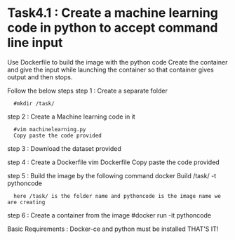 # Task4.1 : Create a machine learning code in python to accept command line input
Use Dockerfile to build the image with the python code
Create the container and give the input while launching the container so that container gives output and then stops.

Follow the below steps
step 1 : Create a separate folder
      
      #mkdir /task/
      
step 2 : Create a Machine learning code in it
      
      #vim machinelearning.py
      Copy paste the code provided
      
step 3 : Download the dataset provided

step 4 : Create a Dockerfile
      vim Dockerfile
      Copy paste the code provided
      
step 5 : Build the image by the following command
      docker Build /task/ -t pythoncode
      
      here /task/ is the folder name and pythoncode is the image name we are creating

step 6 : Create a container from the image
      #docker run -it pythoncode
      
Basic Requirements : Docker-ce and python must be installed
THAT'S IT!
   
